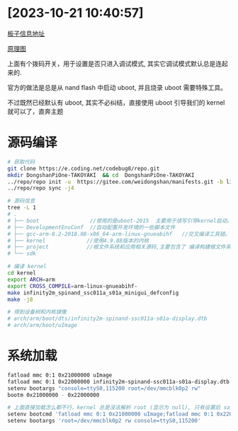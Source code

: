 

# [2023-10-21 10:40:57]

[板子信息地址](https://dongshanpi.com/DongshanPi-One/03-QuickStart/)

[原理图](https://cowtransfer.com/s/9b745ce262544c)

上面有个拨码开关，用于设置是否只进入调试模式, 其实它调试模式默认总是连起来的.


官方的做法是总是从 nand flash 中启动 uboot, 并且烧录 uboot 需要特殊工具。

不过既然已经默认有 uboot, 其实不必纠结，直接使用 uboot 引导我们的 kernel 就可以了，直奔主题

# 源码编译

```sh
# 获取代码
git clone https://e.coding.net/codebug8/repo.git
mkdir DongshanPiOne-TAKOYAKI  && cd  DongshanPiOne-TAKOYAKI
../repo/repo init -u  https://gitee.com/weidongshan/manifests.git -b linux-sdk -m  SSD202D/dongshanpi-one_takoyaki_dlc00v030.xml --no-repo-verify
../repo/repo sync -j4

# 源码信息
tree -L 1
# .
# ├── boot                //使用的是uboot-2015  主要用于烧写引导kernel启动。
# ├── DevelopmentEnvConf  //自动配置开发环境的一些脚本文件
# ├── gcc-arm-8.2-2018.08-x86_64-arm-linux-gnueabihf   //交叉编译工具链。
# ├── kernel             //使用4.9.88版本的内核
# ├── project            //根文件系统和应用相关源码,主要包含了 编译构建根文件系统 APP 并自动打包生成合适的格式用来烧写。
# └── sdk  

# 编译 kernel
cd kernel
export ARCH=arm
export CROSS_COMPILE=arm-linux-gnueabihf-
make infinity2m_spinand_ssc011a_s01a_minigui_defconfig
make -j8

# 得到设备树和内核镜像
# arch/arm/boot/dts/infinity2m-spinand-ssc011a-s01a-display.dtb
# arch/arm/boot/uImage
```

# 系统加载

```sh
fatload mmc 0:1 0x21000000 uImage
fatload mmc 0:1 0x22000000 infinity2m-spinand-ssc011a-s01a-display.dtb
setenv bootargs "console=ttyS0,115200 root=/dev/mmcblk0p2 rw"
bootm 0x21000000 - 0x22000000

# 上面直接加载怎么都不行，kernel 总是没法解析 root (显示为 null), 只有设置后 saveenv 才行，真是日狗
setenv bootcmd 'fatload mmc 0:1 0x21000000 uImage;fatload mmc 0:1 0x22000000 infinity2m-spinand-ssc011a-s01a-display.dtb;bootm 0x21000000 - 0x22000000;'
setenv bootargs 'root=/dev/mmcblk0p2 rw console=ttyS0,115200'
```
